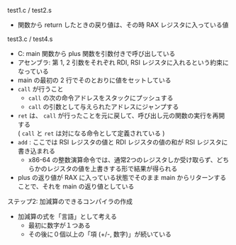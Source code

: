 test1.c / test2.s

- 関数から return したときの戻り値は、その時 RAX レジスタに入っている値

test3.c / test4.s

- C: main 関数から plus 関数を引数付きで呼び出している
- アセンブラ: 第 1, 2 引数をそれぞれ RDI, RSI レジスタに入れるという約束になっている
- main の最初の 2 行でそのとおりに値をセットしている
- ``call`` が行うこと
  - ``call`` の次の命令アドレスをスタックにプッシュする
  - ``call`` の引数として与えられたアドレスにジャンプする
- ``ret`` は、 ``call`` が行ったことを元に戻して、呼び出し元の関数の実行を再開する<br>( ``call`` と ``ret`` は対になる命令として定義されている )
- ``add`` : ここでは RSI レジスタの値と RDI レジスタの値の和が RSI レジスタに書き込まれる
  - x86-64 の整数演算命令では、通常2つのレジスタしか受け取らず、どちらかのレジスタの値を上書きする形で結果が得られる
- plus の返り値が RAX に入っている状態でそのまま main からリターンすることで、それを main の返り値としている

ステップ2: 加減算のできるコンパイラの作成

- 加減算の式を「言語」として考える
  - 最初に数字が１つある
  - その後に０個以上の「項 (+/-, 数字)」が続いている
